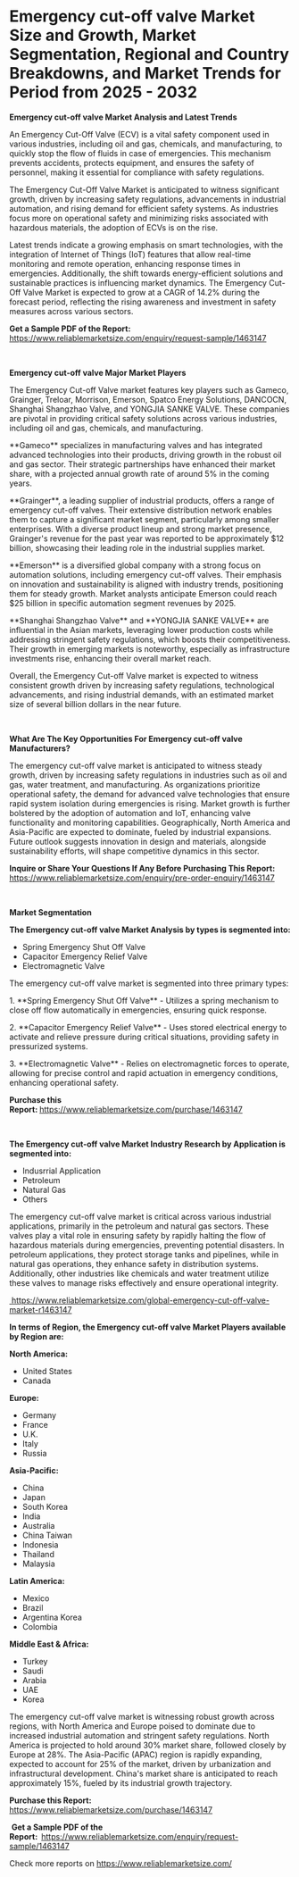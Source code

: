 <p><h1>Emergency cut-off valve Market Size and Growth, Market Segmentation, Regional and Country Breakdowns, and Market Trends for Period from 2025 -  2032</h1></p><p><strong>Emergency cut-off valve Market Analysis and Latest Trends</strong></p>
<p><p>An Emergency Cut-Off Valve (ECV) is a vital safety component used in various industries, including oil and gas, chemicals, and manufacturing, to quickly stop the flow of fluids in case of emergencies. This mechanism prevents accidents, protects equipment, and ensures the safety of personnel, making it essential for compliance with safety regulations.</p><p>The Emergency Cut-Off Valve Market is anticipated to witness significant growth, driven by increasing safety regulations, advancements in industrial automation, and rising demand for efficient safety systems. As industries focus more on operational safety and minimizing risks associated with hazardous materials, the adoption of ECVs is on the rise. </p><p>Latest trends indicate a growing emphasis on smart technologies, with the integration of Internet of Things (IoT) features that allow real-time monitoring and remote operation, enhancing response times in emergencies. Additionally, the shift towards energy-efficient solutions and sustainable practices is influencing market dynamics. The Emergency Cut-Off Valve Market is expected to grow at a CAGR of 14.2% during the forecast period, reflecting the rising awareness and investment in safety measures across various sectors.</p></p>
<p><strong>Get a Sample PDF of the Report:&nbsp;</strong> <a href="https://www.reliablemarketsize.com/enquiry/request-sample/1463147?utm_campaign=2528&utm_medium=2&utm_source=Github&utm_content=ia&utm_term=12042025&utm_id=emergency-cut-off-valve">https://www.reliablemarketsize.com/enquiry/request-sample/1463147</a></p>
<p>&nbsp;</p>
<p><strong>Emergency cut-off valve Major Market Players</strong></p>
<p><p>The Emergency Cut-off Valve market features key players such as Gameco, Grainger, Treloar, Morrison, Emerson, Spatco Energy Solutions, DANCOCN, Shanghai Shangzhao Valve, and YONGJIA SANKE VALVE. These companies are pivotal in providing critical safety solutions across various industries, including oil and gas, chemicals, and manufacturing.</p><p>**Gameco** specializes in manufacturing valves and has integrated advanced technologies into their products, driving growth in the robust oil and gas sector. Their strategic partnerships have enhanced their market share, with a projected annual growth rate of around 5% in the coming years.</p><p>**Grainger**, a leading supplier of industrial products, offers a range of emergency cut-off valves. Their extensive distribution network enables them to capture a significant market segment, particularly among smaller enterprises. With a diverse product lineup and strong market presence, Grainger's revenue for the past year was reported to be approximately $12 billion, showcasing their leading role in the industrial supplies market.</p><p>**Emerson** is a diversified global company with a strong focus on automation solutions, including emergency cut-off valves. Their emphasis on innovation and sustainability is aligned with industry trends, positioning them for steady growth. Market analysts anticipate Emerson could reach $25 billion in specific automation segment revenues by 2025.</p><p>**Shanghai Shangzhao Valve** and **YONGJIA SANKE VALVE** are influential in the Asian markets, leveraging lower production costs while addressing stringent safety regulations, which boosts their competitiveness. Their growth in emerging markets is noteworthy, especially as infrastructure investments rise, enhancing their overall market reach.</p><p>Overall, the Emergency Cut-off Valve market is expected to witness consistent growth driven by increasing safety regulations, technological advancements, and rising industrial demands, with an estimated market size of several billion dollars in the near future.</p></p>
<p>&nbsp;</p>
<p><strong>What Are The Key Opportunities For Emergency cut-off valve Manufacturers?</strong></p>
<p><p>The emergency cut-off valve market is anticipated to witness steady growth, driven by increasing safety regulations in industries such as oil and gas, water treatment, and manufacturing. As organizations prioritize operational safety, the demand for advanced valve technologies that ensure rapid system isolation during emergencies is rising. Market growth is further bolstered by the adoption of automation and IoT, enhancing valve functionality and monitoring capabilities. Geographically, North America and Asia-Pacific are expected to dominate, fueled by industrial expansions. Future outlook suggests innovation in design and materials, alongside sustainability efforts, will shape competitive dynamics in this sector.</p></p>
<p><strong>Inquire or Share Your Questions If Any Before Purchasing This Report:</strong> <a href="https://www.reliablemarketsize.com/enquiry/pre-order-enquiry/1463147?utm_campaign=2528&utm_medium=2&utm_source=Github&utm_content=ia&utm_term=12042025&utm_id=emergency-cut-off-valve">https://www.reliablemarketsize.com/enquiry/pre-order-enquiry/1463147</a></p>
<p>&nbsp;</p>
<p><strong>Market Segmentation</strong></p>
<p><strong>The Emergency cut-off valve Market Analysis by types is segmented into:</strong></p>
<p><ul><li>Spring Emergency Shut Off Valve</li><li>Capacitor Emergency Relief Valve</li><li>Electromagnetic Valve</li></ul></p>
<p><p>The emergency cut-off valve market is segmented into three primary types: </p><p>1. **Spring Emergency Shut Off Valve** - Utilizes a spring mechanism to close off flow automatically in emergencies, ensuring quick response.</p><p>  </p><p>2. **Capacitor Emergency Relief Valve** - Uses stored electrical energy to activate and relieve pressure during critical situations, providing safety in pressurized systems.</p><p>3. **Electromagnetic Valve** - Relies on electromagnetic forces to operate, allowing for precise control and rapid actuation in emergency conditions, enhancing operational safety.</p></p>
<p><strong>Purchase this Report:&nbsp;</strong><a href="https://www.reliablemarketsize.com/purchase/1463147?utm_campaign=2528&utm_medium=2&utm_source=Github&utm_content=ia&utm_term=12042025&utm_id=emergency-cut-off-valve">https://www.reliablemarketsize.com/purchase/1463147</a></p>
<p>&nbsp;</p>
<p><strong>The Emergency cut-off valve Market Industry Research by Application is segmented into:</strong></p>
<p><ul><li>Indusrrial Application</li><li>Petroleum</li><li>Natural Gas</li><li>Others</li></ul></p>
<p><p>The emergency cut-off valve market is critical across various industrial applications, primarily in the petroleum and natural gas sectors. These valves play a vital role in ensuring safety by rapidly halting the flow of hazardous materials during emergencies, preventing potential disasters. In petroleum applications, they protect storage tanks and pipelines, while in natural gas operations, they enhance safety in distribution systems. Additionally, other industries like chemicals and water treatment utilize these valves to manage risks effectively and ensure operational integrity.</p></p>
<p><a href="https://www.reliablemarketsize.com/global-emergency-cut-off-valve-market-r1463147?utm_campaign=2528&utm_medium=2&utm_source=Github&utm_content=ia&utm_term=12042025&utm_id=emergency-cut-off-valve">&nbsp;https://www.reliablemarketsize.com/global-emergency-cut-off-valve-market-r1463147</a></p>
<p><strong>In terms of Region, the Emergency cut-off valve Market Players available by Region are:</strong></p>
<p>
    <p> <strong> North America: </strong>
        <ul>
            <li>United States</li>
            <li>Canada</li>
        </ul>
        </p> 
    <p> <strong> Europe: </strong>
        <ul>
            <li>Germany</li>
            <li>France</li>
            <li>U.K.</li>
            <li>Italy</li>
            <li>Russia</li>
        </ul>
        </p> 
    <p> <strong> Asia-Pacific: </strong>
        <ul>
            <li>China</li>
            <li>Japan</li>
            <li>South Korea</li>
            <li>India</li>
            <li>Australia</li>
            <li>China Taiwan</li>
            <li>Indonesia</li>
            <li>Thailand</li>
            <li>Malaysia</li>
        </ul>
        </p> 
    <p> <strong> Latin America: </strong>
        <ul>
            <li>Mexico</li>
            <li>Brazil</li>
            <li>Argentina Korea</li>
            <li>Colombia</li>
        </ul>
        </p> 
    <p> <strong> Middle East & Africa: </strong>
        <ul>
            <li>Turkey</li>
            <li>Saudi</li>
            <li>Arabia</li>
            <li>UAE</li>
            <li>Korea</li>
        </ul>
    </p>
    </p>
<p><p>The emergency cut-off valve market is witnessing robust growth across regions, with North America and Europe poised to dominate due to increased industrial automation and stringent safety regulations. North America is projected to hold around 30% market share, followed closely by Europe at 28%. The Asia-Pacific (APAC) region is rapidly expanding, expected to account for 25% of the market, driven by urbanization and infrastructural development. China's market share is anticipated to reach approximately 15%, fueled by its industrial growth trajectory.</p></p>
<p><strong>Purchase this Report: </strong><a href="https://www.reliablemarketsize.com/purchase/1463147?utm_campaign=2528&utm_medium=2&utm_source=Github&utm_content=ia&utm_term=12042025&utm_id=emergency-cut-off-valve">https://www.reliablemarketsize.com/purchase/1463147</a></p>
<p>&nbsp;<strong>Get a Sample PDF of the Report:&nbsp;&nbsp;</strong><a href="https://www.reliablemarketsize.com/enquiry/request-sample/1463147?utm_campaign=2528&utm_medium=2&utm_source=Github&utm_content=ia&utm_term=12042025&utm_id=emergency-cut-off-valve">https://www.reliablemarketsize.com/enquiry/request-sample/1463147</a></p>
<p><strong></strong></p>
<p>Check more reports on <a href="https://www.reliablemarketsize.com/?utm_campaign=2528&utm_medium=2&utm_source=Github&utm_content=ia&utm_term=12042025&utm_id=emergency-cut-off-valve">https://www.reliablemarketsize.com/</a></p>